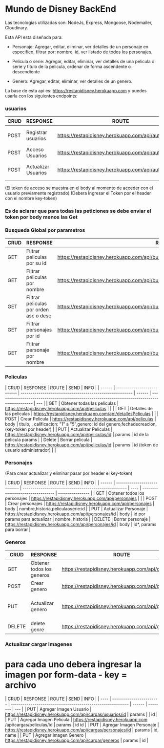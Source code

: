 # Mundo de Disney BackEnd

Las tecnologias utilizadas son: NodeJs, Express, Mongoose, Nodemailer, Cloudinary.

Esta API esta diseñada para:

- Personaje: Agregar, editar, eliminar, ver detalles de un personaje en especifico, filtrar por: nombre, id, ver listado de todos los personajes.

- Pelicula o serie: Agregar, editar, eliminar, ver detalles de una pelicula o serie y titulo de la pelicula, ordenar de forma ascendente o descendiente

- Genero: Agregar, editar, eliminar, ver detalles de un genero.

La base de esta api es: https://restapidisney.herokuapp.com y puedes usarla con los siguientes endpoints:

### usuarios

| CRUD | RESPONSE            | ROUTE                                                  | SEND | INFO                           |
| ---- | ------------------- | ------------------------------------------------------ | ---- | ------------------------------ |
| POST | Registrar usuarios  | https://restapidisney.herokuapp.com/api/auth/registrar | body | correo, password, nombre       |
| POST | Acceso Usuarios     | https://restapidisney.herokuapp.com/api/auth/acceso    | body | correo, password               |
| POST | Actualizar Usuarios | https://restapidisney.herokuapp.com/api/auth/id        | body | correo, password ,token,nombre |

(El token de acceso se muestra en el body al momento de acceder con el usuario previamente registrado)
(Debera Ingresar el Token por el header con el nombre key-token)

### Es de aclarar que para todas las peticiones se debe enviar el token por body menos las Get

### Busqueda Global por parametros

| CRUD | RESPONSE                               | ROUTE                                                                              | SEND   | INFO       |
| ---- | -------------------------------------- | ---------------------------------------------------------------------------------- | ------ | ---------- |
| GET  | Filtrar peliculas por su id            | https://restapidisney.herokuapp.com/api/buscar/peliculas/62a4e1d8a0faf74f45e29389  |        |            |
| GET  | Filtrar peliculas por nombre           | https://restapidisney.herokuapp.com/api/buscar/peliculas/ cars                     | params | nombre     |
| GET  | Filtrar peliculas por orden asc o desc | https://restapidisney.herokuapp.com/api/buscar/peliculas/ desc                     | query  | asc o desc |
| GET  | Filtrar personajes por id              | https://restapidisney.herokuapp.com/api/buscar/personajes/62745d4ab3d7862f468ba327 | query  | id         |
| GET  | Filtrar personaje por nombre           | https://restapidisney.herokuapp.com/api/buscar/personajes/ tom                     | query  | nombre     |

### Peliculas

| CRUD   | RESPONSE                    | ROUTE                                                     | SEND   | INFO                                                                                            |
| ------ | --------------------------- | --------------------------------------------------------- | ------ | ----------------------------------------------------------------------------------------------- | --- |
| GET    | Obtener todas las peliculas | https://restapidisney.herokuapp.com/api/peliculas         |        |                                                                                                 |
| GET    | Detalles de las peliculas   | https://restapidisney.herokuapp.com/api/detallesPeliculas |        |
| POST   | Crear Pelicula              | https://restapidisney.herokuapp.com/api/peliculas         | body   | titulo, , calificacion: "1" a "5",genero: id del genero,fechadecreacion, (key-token por header) |
| PUT    | Actualizar Peliculas        | https://restapidisney.herokuapp.com/api/peliculas/id      | params | id de la pelicula params                                                                        |
| Delete | Borrar pelicula             | https://restapidisney.herokuapp.com/api/peliculas/id      | params | id (token de usuario administrador)                                                             |     |

### Personajes

(Para crear actualizar y eliminar pasar por header el key-token)

| CRUD   | RESPONSE                     | ROUTE                                                 | SEND | INFO                              |
| ------ | ---------------------------- | ----------------------------------------------------- | ---- | --------------------------------- | ---------------- |
| GET    | Obtener todos los personajes | https://restapidisney.herokuapp.com/api/personajes    |      |
| POST   | Crear personajes             | https://restapidisney.herokuapp.com/api/personajes    | body | nombre,historia,peliculaoserie:id |
| PUT    | Actualizar Personaje         | https://restapidisney.herokuapp.com/api/personajes/id | body | id por params para actualizar     | nombre, historia |
| DELETE | Borrar personaje             | https://restapidisney.herokuapp.com/api/personajes/id | body | id\*, params para borrar          |

### Generos

| CRUD   | RESPONSE                  | ROUTE                                              | SEND   | INFO                   |
| ------ | ------------------------- | -------------------------------------------------- | ------ | ---------------------- |
| GET    | Obtener todos los generos | https://restapidisney.herokuapp.com/api/generos    |        |                        |
| POST   | Crear genero              | https://restapidisney.herokuapp.com/api/generos    | body   | nombre                 |
| PUT    | Actualizar genero         | https://restapidisney.herokuapp.com/api/generos/id | body   | id por params , nombre |
| DELETE | delete genre              | https://restapidisney.herokuapp.com/api/generos/id | params | id                     |

### Actualizar cargar Imagenes

# para cada uno debera ingresar la imagen por form-data - key = archivo

| CRUD | RESPONSE                 | ROUTE                                                        | SEND   | INFO     |
| ---- | ------------------------ | ------------------------------------------------------------ | ------ | -------- | --- |
| PUT  | Agregar Imagen Usuario   | https://restapidisney.herokuapp.com/api/cargas/usuarios/id   | params |          | id  |
| PUT  | Agregar Imagen Pelicula  | https://restapidisney.herokuapp.com /api/cargas/peliculas/id | params | id id    |
| PUT  | Agregar Imagen Personaje | https://restapidisney.herokuapp.com/api/cargas/personajes/id | params | id, name |
| PUT  | Agregar Imagen Genero    | https://restapidisney.herokuapp.com/api/cargar/generos       | params | id       |
